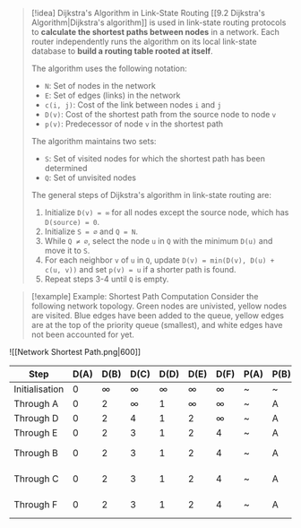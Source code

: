 > [!idea] Dijkstra's Algorithm in Link-State Routing
> [[9.2 Dijkstra's Algorithm|Dijkstra's algorithm]] is used in link-state routing protocols to **calculate the shortest paths between nodes** in a network. Each router independently runs the algorithm on its local link-state database to **build a routing table rooted at itself**.
>
> The algorithm uses the following notation:
> - `N`: Set of nodes in the network
> - `E`: Set of edges (links) in the network
> - `c(i, j)`: Cost of the link between nodes `i` and `j`
> - `D(v)`: Cost of the shortest path from the source node to node `v`
> - `p(v)`: Predecessor of node `v` in the shortest path
>
> The algorithm maintains two sets:
> - `S`: Set of visited nodes for which the shortest path has been determined
> - `Q`: Set of unvisited nodes
>
> The general steps of Dijkstra's algorithm in link-state routing are:
> 1. Initialize `D(v) = ∞` for all nodes except the source node, which has `D(source) = 0`.
> 2. Initialize `S = ∅` and `Q = N`.
> 3. While `Q ≠ ∅`, select the node `u` in `Q` with the minimum `D(u)` and move it to `S`.
> 4. For each neighbor `v` of `u` in `Q`, update `D(v) = min(D(v), D(u) + c(u, v))` and set `p(v) = u` if a shorter path is found.
> 5. Repeat steps 3-4 until `Q` is empty.

> [!example] Example: Shortest Path Computation
> Consider the following network topology. Green nodes are univisted, yellow nodes are visited. Blue edges have been added to the queue, yellow edges are at the top of the priority queue (smallest), and white edges have not been accounted for yet.


![[Network Shortest Path.png|600]]

| Step           | D(A) | D(B) | D(C) | D(D) | D(E) | D(F) | P(A) | P(B) | P(C) | P(D) | P(E) | P(F) | Visited          |
| -------------- | ---- | ---- | ---- | ---- | ---- | ---- | ---- | ---- | ---- | ---- | ---- | ---- | ---------------- |
| Initialisation | 0    | ∞    | ∞    | ∞    | ∞    | ∞    | ~    | ~    | ~    | ~    | ~    | ~    | ~                |
| Through A      | 0    | 2    | ∞    | 1    | ∞    | ∞    | ~    | A    | ~    | A    | ~    | ~    | A                |
| Through D      | 0    | 2    | 4    | 1    | 2    | ∞    | ~    | A    | D    | A    | D    | ~    | A, D             |
| Through E      | 0    | 2    | 3    | 1    | 2    | 4    | ~    | A    | E    | A    | D    | E    | A, D, E          |
| Through B      | 0    | 2    | 3    | 1    | 2    | 4    | ~    | A    | E    | A    | D    | E    | A, B, D, E       |
| Through C      | 0    | 2    | 3    | 1    | 2    | 4    | ~    | A    | E    | A    | D    | E    | A, B, C, D, E    |
| Through F      | 0    | 2    | 3    | 1    | 2    | 4    | ~    | A    | E    | A    | D    | E    | A, B, C, D, E, F |
